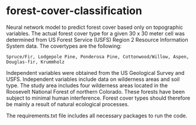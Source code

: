 # forest-cover-classification
Neural network model to predict forest cover based only on topographic variables. The actual forest cover type for a given 30 x 30 meter cell was determined from US Forest Service (USFS) Region 2 Resource Information System data. The covertypes are the following:

    Spruce/Fir, Lodgepole Pine, Ponderosa Pine, Cottonwood/Willow, Aspen, Douglas-fir, Krummholz

Independent variables were obtained from the US Geological Survey and USFS. Independent variables include data on wilderness areas and soil type. The study area includes four wilderness areas located in the Roosevelt National Forest of northern Colorado. These forests have been subject to minimal human interference. Forest cover types should therefore be mainly a result of natural ecological processes.

The requirements.txt file includes all necessary packages to run the code.

